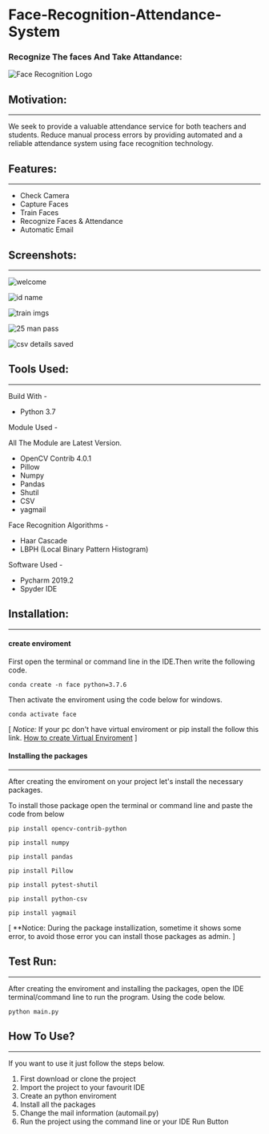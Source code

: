 # Face-Recognition-Attendance-System


### Recognize The faces And Take Attandance:

![Face Recognition Logo](https://github.com/kmhmubin/Face-Recognition-Attendance-System/blob/master/Document%20Metarial/Project%20demo%20images/Face-Recognition-Attendance-System-Logo.jpg)


## Motivation:
----------------------------
We seek to provide a valuable attendance service for both teachers and students. Reduce manual process errors by providing automated and a reliable attendance system using face recognition technology.

## Features:
---------------------------
* Check Camera
* Capture Faces
* Train Faces
* Recognize Faces & Attendance
* Automatic Email

## Screenshots:
-----------------------------------
![welcome](https://user-images.githubusercontent.com/61036755/95672925-3b37b680-0bc2-11eb-96c3-cbd0efb3b566.png)

![id name](https://user-images.githubusercontent.com/61036755/95672930-412d9780-0bc2-11eb-945b-e524c0482dd7.png)

![train imgs](https://user-images.githubusercontent.com/61036755/95672932-42f75b00-0bc2-11eb-9c06-1257af93166b.png)

![25 man pass](https://user-images.githubusercontent.com/61036755/95672933-4559b500-0bc2-11eb-9d86-31d705035282.png)

![csv details saved](https://user-images.githubusercontent.com/61036755/95672937-47bc0f00-0bc2-11eb-8460-fd448e5fcc9f.png)


## Tools Used:
--------------------------
Build With - 
* Python 3.7

Module Used -

All The Module are Latest Version.
* OpenCV Contrib 4.0.1
* Pillow
* Numpy
* Pandas
* Shutil
* CSV
* yagmail


Face Recognition Algorithms -
* Haar Cascade
* LBPH (Local Binary Pattern Histogram)

Software Used -
* Pycharm 2019.2
* Spyder IDE

## Installation:
-----------------------------------
#### create enviroment 
First open the terminal or command line in the IDE.Then write the following code.
```
conda create -n face python=3.7.6
```
Then activate the enviroment using the code below for windows.
```
conda activate face
```
[ *Notice:*
If your pc don't have virtual enviroment or pip install the follow this link.
[How to create Virtual Enviroment](https://packaging.python.org/guides/installing-using-pip-and-virtual-environments/) ]

#### Installing the packages
--------------------------------------------------

After creating the enviroment on your project let's install the necessary packages. 

To install those package open the terminal or command line and paste the code from below

```
pip install opencv-contrib-python
```
```
pip install numpy
```
```
pip install pandas
```
```
pip install Pillow
```
```
pip install pytest-shutil
```
```
pip install python-csv
```
```
pip install yagmail
```

[ **Notice: During the package installization, sometime it shows some error, to avoid those error you can install those packages as admin. ]

## Test Run:
-----------------------
After creating the enviroment and installing the packages, open the IDE terminal/command line to run the program. Using the code below.

```
python main.py
```

## How To Use?
----------------------
If you want to use it just follow the steps below.

1. First download or clone the project
2. Import the project to your favourit IDE
3. Create an python enviroment
4. Install all the packages 
5. Change the mail information (automail.py)
6. Run the project using the command line or your IDE Run Button

